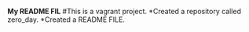 **My README FIL**
#This is a vagrant project.
*Created a repository called zero_day.
*Created a README FILE.

